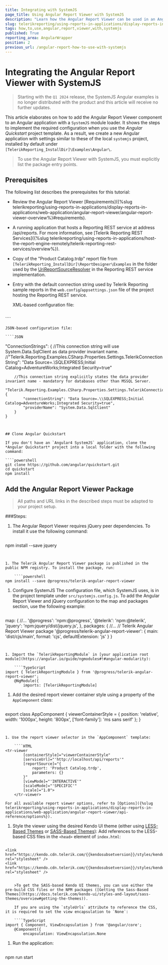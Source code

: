 ```yaml
---
title: Integrating with SystemJS
page_title: Using Angular Report Viewer with SystemJS
description: "Learn how the Angular Report Viewer can be used in an Angular SystemJS application with a few simple steps."
slug: telerikreporting/using-reports-in-applications/display-reports-in-applications/web-application/angular-report-viewer/how-to-use-angular-report-viewer-with-systemjs
tags: how,to,use,angular,report,viewer,with,systemjs
published: True
reporting_area: AngularWrapper
position: 2
previous_url: /angular-report-how-to-use-with-systemjs
---
```


# Integrating the Angular Report Viewer with SystemJS

> Starting with the `Q1 2024` release, the SystemJS Angular examples is no longer distributed with the product and this article will receive no further updates.

This article elaborates on how to add the Angular Report Viewer component to an Angular application with a `SystemJS` module loader. It shows the steps to implement the required configuration when you use the *Angular Quickstart* project template. As a result, we create a new Angular application with settings similar to these of the local `systemjs` project, installed by default under `[TelerikReporting_InstallDir]\Examples\Angular\`.

> To use the Angular Report Viewer with SystemJS, you must explicitly list the package entry points.

## Prerequisites

The following list describes the prerequisites for this tutorial:

* Review the Angular Report Viewer [Requirements]({%slug telerikreporting/using-reports-in-applications/display-reports-in-applications/web-application/angular-report-viewer/angular-report-viewer-overview%}#requirements).
* A running application that hosts a Reporting REST service at address /api/reports. For more information, see [Telerik Reporting REST Services]({%slug telerikreporting/using-reports-in-applications/host-the-report-engine-remotely/telerik-reporting-rest-services/overview%}).
* Copy of the "Product Catalog.trdp" report file from `[TelerikReporting_InstallDir]\ReportDesigner\Examples` in the folder used by the [UriReportSourceResolver](/api/telerik.reporting.services.urireportsourceresolver) in the Reporting REST service implementation.
* Entry with the default connection string used by Telerik Reporting sample reports in the `web.config`/`appsettings.json` file of the project hosting the Reporting REST service.

	XML-based configuration file:

	````XML
<connectionStrings>
		<add name="Telerik.Reporting.Examples.CSharp.Properties.Settings.TelerikConnectionString"
			connectionString="Data Source=(local);Initial Catalog=AdventureWorks;Integrated Security=SSPI"
			providerName="System.Data.SqlClient" />
	</connectionStrings>
````

	JSON-based configuration file:

	````JSON
"ConnectionStrings": {
		//This connection string will use System.Data.SqlClient as data provider invariant name.
		//"Telerik.Reporting.Examples.CSharp.Properties.Settings.TelerikConnectionString": "Data Source=.\\SQLEXPRESS;Initial Catalog=AdventureWorks;Integrated Security=true"
		
		//This connection string explicitly states the data provider invariant name - mandatory for databases other than MSSQL Server.
		"Telerik.Reporting.Examples.CSharp.Properties.Settings.TelerikConnectionString": {
			"connectionString": "Data Source=.\\SQLEXPRESS;Initial Catalog=AdventureWorks;Integrated Security=true",
			"providerName": "System.Data.SqlClient"
		}
	}
````


## Clone Angular Quickstart

If you don't have an `Angular4 SystemJS` application, clone the *Angular Quickstart* project into a local folder with the following command:

````powershell
git clone https://github.com/angular/quickstart.git
cd quickstart
npm install
````

## Add the Angular Report Viewer Package

> All paths and URL links in the described steps must be adapted to your project setup. 

###Steps:

1. The Angular Report Viewer requires jQuery peer dependencies. To install it use the following command:

	````powershell
npm install --save jquery
````


1. The Telerik Angular Report Viewer package is published in the public NPM registry. To install the package, run:

	````powershell
npm install --save @progress/telerik-angular-report-viewer
````


1. Configure SystemJS The configuration file, which SystemJS uses, is in the project template under `src/systemjs.config.js`. To add the Angular Report Viewer and jQuery configuration to the map and packages section, use the following example:

	````JSON
map: {
		//...
		'@progress': 'npm:@progress',
		'@telerik': 'npm:@telerik',
		'jquery': 'npm:jquery/dist/jquery.js',
	},
	packages: {
		//...
		// Telerik Angular Report Viewer package
		'@progress/telerik-angular-report-viewer': {
			main: 'dist/cjs/main',
			format: 'cjs',
			defaultExtension: 'js'
		}
	}
````


1. Import the `TelerikReportingModule` in [your application root module](https://angular.io/guide/ngmodules#!#angular-modularity):

	````TypeScript
import { TelerikReportingModule } from '@progress/telerik-angular-report-viewer';
	@NgModule({
		imports: [TelerikReportingModule]
````


1. Add the desired report viewer container style using a property of the `AppComponent` class:

	````TypeScript
export class AppComponent {
		viewerContainerStyle = {
			position: 'relative',
			width: '1000px',
			height: '800px',
			['font-family']: 'ms sans serif'
		};
	}
````


1. Use the report viewer selector in the `AppComponent` template:

	````HTML
<tr-viewer
		[containerStyle]="viewerContainerStyle"
		[serviceUrl]="'http://localhost/api/reports'"
		[reportSource]="{
			report: 'Product Catalog.trdp',
			parameters: {}
		}"
		[viewMode]="'INTERACTIVE'"
		[scaleMode]="'SPECIFIC'"
		[scale]="1.0">
	</tr-viewer>
````

	For all available report viewer options, refer to [Options]({%slug telerikreporting/using-reports-in-applications/display-reports-in-applications/web-application/angular-report-viewer/api-reference/options%}).

1. Style the viewer using the desired Kendo UI theme (еither using [LESS-Based Themes](https://docs.telerik.com/kendo-ui/styles-and-layout/less-themes/overview) or [SASS-Based Themes](https://docs.telerik.com/kendo-ui/styles-and-layout/sass-themes/overview)): Add references to the LESS-based CSS files in the `<head>` element of `index.html`:

	````HTML
<!-- The required LESS-based styles -->
	<link href="https://kendo.cdn.telerik.com/{{kendosubsetversion}}/styles/kendo.common.min.css" rel="stylesheet" />
	<link href="https://kendo.cdn.telerik.com/{{kendosubsetversion}}/styles/kendo.blueopal.min.css" rel="stylesheet" />
````

	>To get the SASS-based Kendo UI themes, you can use either the pre-build CSS files or the NPM packages ([Getting the Sass-Based Themes](https://docs.telerik.com/kendo-ui/styles-and-layout/sass-themes/overview#getting-the-themes)).

	If you are using the `styleUrls` attribute to reference the CSS, it is required to set the view encapsulation to `None`:

	````TypeScript
import { Component, ViewEncapsulation } from '@angular/core';
	@Component({
		encapsulation: ViewEncapsulation.None
````


1. Run the application:

	````powershell
npm run start
````

